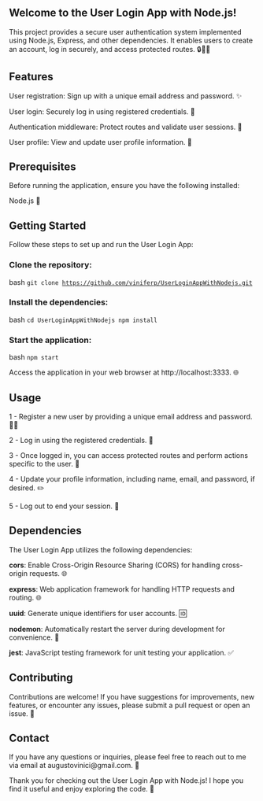 <h2>Welcome to the User Login App with Node.js!</h2>
This project provides a secure user authentication system implemented using Node.js, Express, and other dependencies. It enables users to create an account, log in securely, and access protected routes. 🔒👥🔐</h1>

<h2>Features</h2>

User registration: Sign up with a unique email address and password. ✨

User login: Securely log in using registered credentials. 🔐

Authentication middleware: Protect routes and validate user sessions. 🚦

User profile: View and update user profile information. 📝

<h2>Prerequisites</h2>
Before running the application, ensure you have the following installed:

Node.js 📡
<h2>Getting Started</h2>
Follow these steps to set up and run the User Login App:

<h3>Clone the repository:</h3>

bash
<code>git clone https://github.com/viniferp/UserLoginAppWithNodejs.git</code>

<h3>Install the dependencies:</h3>

bash  <code>cd UserLoginAppWithNodejs
npm install</code>

<h3>Start the application:</h3>

bash <code>npm start</code>

Access the application in your web browser at http://localhost:3333. 🌐

<h2>Usage</h2>

1 - Register a new user by providing a unique email address and password. 📝👤

2 - Log in using the registered credentials. 🔑

3 - Once logged in, you can access protected routes and perform actions specific to the user. 🚀

4 - Update your profile information, including name, email, and password, if desired. ✏️

5 - Log out to end your session. 🚪

<h2>Dependencies</h2>

The User Login App utilizes the following dependencies:

<b>cors</b>: Enable Cross-Origin Resource Sharing (CORS) for handling cross-origin requests. 🌐

<b>express</b>: Web application framework for handling HTTP requests and routing. 🌐

<b>uuid</b>: Generate unique identifiers for user accounts. 🆔

<b>nodemon</b>: Automatically restart the server during development for convenience. 🔄

<b>jest</b>: JavaScript testing framework for unit testing your application. ✅

<h2>Contributing</h2>
Contributions are welcome! If you have suggestions for improvements, new features, or encounter any issues, please submit a pull request or open an issue. 🤝

<h2>Contact</h2>
If you have any questions or inquiries, please feel free to reach out to me via email at augustovinici@gmail.com. 📧

Thank you for checking out the User Login App with Node.js! I hope you find it useful and enjoy exploring the code. 🎉

